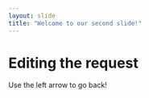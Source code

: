 ```yaml
---
layout: slide
title: "Welcome to our second slide!"
---
```

# Editing the request
Use the left arrow to go back!
